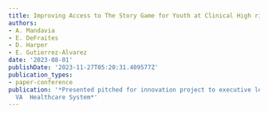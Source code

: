 ```yaml
---
title: Improving Access to The Story Game for Youth at Clinical High risk for Psychosis
authors:
- A. Mandavia
- E. DeFraites
- D. Harper
- E. Gutierrez-Alvarez
date: '2023-08-01'
publishDate: '2023-11-27T05:20:31.409577Z'
publication_types:
- paper-conference
publication: '*Presented pitched for innovation project to executive leadership at
  VA  Healthcare System*'
---
```

